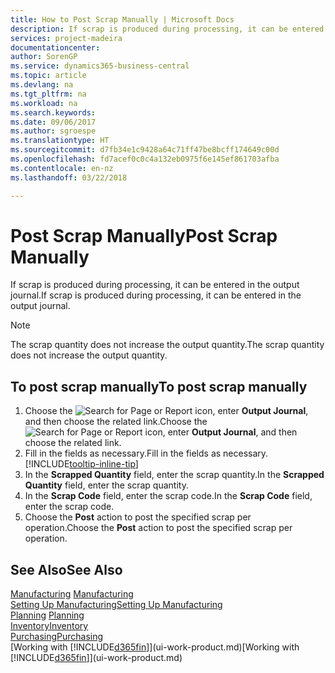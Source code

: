 ```yaml
---
title: How to Post Scrap Manually | Microsoft Docs
description: If scrap is produced during processing, it can be entered in the output journal. Note that the scrap quantity does not increase the output quantity.
services: project-madeira
documentationcenter: 
author: SorenGP
ms.service: dynamics365-business-central
ms.topic: article
ms.devlang: na
ms.tgt_pltfrm: na
ms.workload: na
ms.search.keywords: 
ms.date: 09/06/2017
ms.author: sgroespe
ms.translationtype: HT
ms.sourcegitcommit: d7fb34e1c9428a64c71ff47be8bcff174649c00d
ms.openlocfilehash: fd7acef0c0c4a132eb0975f6e145ef861703afba
ms.contentlocale: en-nz
ms.lasthandoff: 03/22/2018

---
```

# <a name="post-scrap-manually"></a><span data-ttu-id="b3dbe-104">Post Scrap Manually</span><span class="sxs-lookup"><span data-stu-id="b3dbe-104">Post Scrap Manually</span></span>
<span data-ttu-id="b3dbe-105">If scrap is produced during processing, it can be entered in the output journal.</span><span class="sxs-lookup"><span data-stu-id="b3dbe-105">If scrap is produced during processing, it can be entered in the output journal.</span></span> 

> [!NOTE]
> <span data-ttu-id="b3dbe-106">The scrap quantity does not increase the output quantity.</span><span class="sxs-lookup"><span data-stu-id="b3dbe-106">The scrap quantity does not increase the output quantity.</span></span>  

## <a name="to-post-scrap-manually"></a><span data-ttu-id="b3dbe-107">To post scrap manually</span><span class="sxs-lookup"><span data-stu-id="b3dbe-107">To post scrap manually</span></span>  
1. <span data-ttu-id="b3dbe-108">Choose the ![Search for Page or Report](media/ui-search/search_small.png "Search for Page or Report icon") icon, enter **Output Journal**, and then choose the related link.</span><span class="sxs-lookup"><span data-stu-id="b3dbe-108">Choose the ![Search for Page or Report](media/ui-search/search_small.png "Search for Page or Report icon") icon, enter **Output Journal**, and then choose the related link.</span></span>  
2. <span data-ttu-id="b3dbe-109">Fill in the fields as necessary.</span><span class="sxs-lookup"><span data-stu-id="b3dbe-109">Fill in the fields as necessary.</span></span> [!INCLUDE[tooltip-inline-tip](includes/tooltip-inline-tip_md.md)]  
3. <span data-ttu-id="b3dbe-110">In the **Scrapped Quantity** field, enter the scrap quantity.</span><span class="sxs-lookup"><span data-stu-id="b3dbe-110">In the **Scrapped Quantity** field, enter the scrap quantity.</span></span>  
4. <span data-ttu-id="b3dbe-111">In the **Scrap Code** field, enter the scrap code.</span><span class="sxs-lookup"><span data-stu-id="b3dbe-111">In the **Scrap Code** field, enter the scrap code.</span></span>  
5. <span data-ttu-id="b3dbe-112">Choose the **Post** action to post the specified scrap per operation.</span><span class="sxs-lookup"><span data-stu-id="b3dbe-112">Choose the **Post** action to post the specified scrap per operation.</span></span>  

## <a name="see-also"></a><span data-ttu-id="b3dbe-113">See Also</span><span class="sxs-lookup"><span data-stu-id="b3dbe-113">See Also</span></span>  
<span data-ttu-id="b3dbe-114">[Manufacturing](production-manage-manufacturing.md)  </span><span class="sxs-lookup"><span data-stu-id="b3dbe-114">[Manufacturing](production-manage-manufacturing.md)  </span></span>  
[<span data-ttu-id="b3dbe-115">Setting Up Manufacturing</span><span class="sxs-lookup"><span data-stu-id="b3dbe-115">Setting Up Manufacturing</span></span>](production-configure-production-processes.md)  
<span data-ttu-id="b3dbe-116">[Planning](production-planning.md)    </span><span class="sxs-lookup"><span data-stu-id="b3dbe-116">[Planning](production-planning.md)    </span></span>  
[<span data-ttu-id="b3dbe-117">Inventory</span><span class="sxs-lookup"><span data-stu-id="b3dbe-117">Inventory</span></span>](inventory-manage-inventory.md)  
[<span data-ttu-id="b3dbe-118">Purchasing</span><span class="sxs-lookup"><span data-stu-id="b3dbe-118">Purchasing</span></span>](purchasing-manage-purchasing.md)  
<span data-ttu-id="b3dbe-119">[Working with [!INCLUDE[d365fin](includes/d365fin_md.md)]](ui-work-product.md)</span><span class="sxs-lookup"><span data-stu-id="b3dbe-119">[Working with [!INCLUDE[d365fin](includes/d365fin_md.md)]](ui-work-product.md)</span></span>

